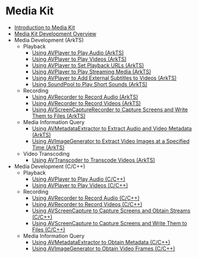 # Media Kit

- [Introduction to Media Kit](media-kit-intro.md)
- [Media Kit Development Overview](media-kit-quick-overview.md)
- Media Development (ArkTS)<!--media-kit-dev--arkts-->
  - Playback<!--media-playback-arkts-->
    - [Using AVPlayer to Play Audio (ArkTS)](using-avplayer-for-playback.md)
    - [Using AVPlayer to Play Videos (ArkTS)](video-playback.md)
    - [Using AVPlayer to Set Playback URLs (ArkTS)](playback-url-setting-method.md)
    - [Using AVPlayer to Play Streaming Media (ArkTS)](streaming-media-playback-development-guide.md)
    - [Using AVPlayer to Add External Subtitles to Videos (ArkTS)](video-subtitle.md)
    - [Using SoundPool to Play Short Sounds (ArkTS)](using-soundpool-for-playback.md)
  - Recording<!--media-recording-arkts-->
    - [Using AVRecorder to Record Audio (ArkTS)](using-avrecorder-for-recording.md)
    - [Using AVRecorder to Record Videos (ArkTS)](video-recording.md)
    - [Using AVScreenCaptureRecorder to Capture Screens and Write Them to Files (ArkTS)](using-avscreencapture-ArkTs.md)
  - Media Information Query<!--media-info-arkts-->
    - [Using AVMetadataExtractor to Extract Audio and Video Metadata (ArkTS)](avmetadataextractor.md)
    - [Using AVImageGenerator to Extract Video Images at a Specified Time (ArkTS)](avimagegenerator.md)
  - Video Transcoding<!--media-transcoder-arkts-->
    - [Using AVTranscoder to Transcode Videos (ArkTS)](using-avtranscoder-for-transcodering.md)
- Media Development (C/C++)<!--media-kit-dev--c-->
  - Playback<!--media-playback-c-->
    - [Using AVPlayer to Play Audio (C/C++)](using-ndk-avplayer-for-playback.md)
    - [Using AVPlayer to Play Videos (C/C++)](using-ndk-avplayer-for-video-playback.md)
  - Recording<!--media-recording-c-->
    - [Using AVRecorder to Record Audio (C/C++)](using-ndk-avrecorder-for-audio-recording.md)
    - [Using AVRecorder to Record Videos (C/C++)](using-ndk-avrecorder-for-video-recording.md)
    - [Using AVScreenCapture to Capture Screens and Obtain Streams (C/C++)](using-avscreencapture-for-buffer.md)
    - [Using AVScreenCapture to Capture Screens and Write Them to Files (C/C++)](using-avscreencapture-for-file.md)
  - Media Information Query<!--media-info-c-->
    - [Using AVMetadataExtractor to Obtain Metadata (C/C++)](using-ndk-avmetadataextractor-for-media.md)
    - [Using AVImageGenerator to Obtain Video Frames (C/C++)](using-ndk-avimagegenerator-for-video.md)
